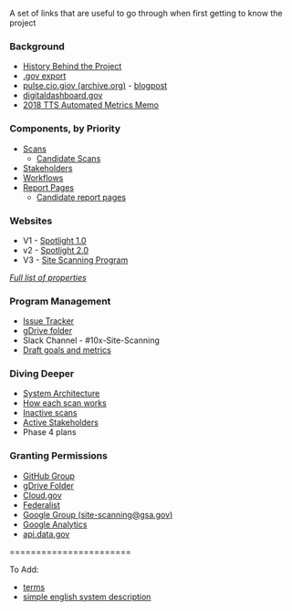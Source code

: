 A set of links that are useful to go through when first getting to know the project 

### Background
* [History Behind the Project](https://github.com/18F/site-scanning-documentation/blob/master/about/project-management/project-history.md)
* [.gov export](https://github.com/GSA/data/blob/master/dotgov-domains/current-federal.csv)
* [pulse.cio.giov (archive.org)](https://web.archive.org/web/20171114004224/https://pulse.cio.gov/) - [blogpost](https://18f.gsa.gov/2015/06/02/taking-the-pulse-of-the-federal-governments-web-presence/)
* [digitaldashboard.gov](https://digitaldashboard.gov)
* [2018 TTS Automated Metrics Memo](https://docs.google.com/document/d/1Yntar54u0nx7Cfda4IPBfvLBIb8PaDsV8mN9jyQo6Zo/edit)

### Components, by Priority 
* [Scans](https://github.com/18F/site-scanning-documentation/tree/master/scans#readme)
  * [Candidate Scans](https://github.com/18F/site-scanning-documentation/blob/master/scans/candidate-scans.md)
* [Stakeholders](https://github.com/18F/site-scanning-documentation/blob/master/about/project-management/stakeholders.md)
* [Workflows](https://github.com/18F/site-scanning-documentation/tree/master/workflows)
* [Report Pages](https://github.com/18F/site-scanning-documentation/tree/master/report-pages#readme)
  * [Candidate report pages](https://github.com/18F/site-scanning-documentation/blob/master/report-pages/candidate-report-pages.md)


###  Websites 

* V1 - [Spotlight 1.0](https://site-scanning.app.cloud.gov/)
* v2 - [Spotlight 2.0](https://federalist-05e4f538-b6c2-49a0-a38c-262ad093ad6d.app.cloud.gov/site/18f/spotlight-ui/)
* V3 - [Site Scanning Program](http://digital.gov/site-scanning)

_[Full list of properties](https://github.com/18F/site-scanning-documentation/blob/master/about/web-properties.md)_


### Program Management 
* [Issue Tracker](https://github.com/18F/Spotlight/issues)
* [gDrive folder](https://drive.google.com/drive/u/1/folders/10jBbaVSWfSzyHouksFzseExKb7GAxq7e?ths=true)
* Slack Channel - #10x-Site-Scanning
* [Draft goals and metrics](https://github.com/18F/site-scanning-documentation/blob/master/about/project-management/goals-and-metrics.md)

### Diving Deeper 
* [System Architecture](https://github.com/18F/spotlight/blob/master/docs/Architecture.md)
* [How each scan works](https://github.com/18F/site-scanning-documentation/tree/master/scans#active)
* [Inactive scans](https://github.com/18F/site-scanning-documentation/tree/master/scans#inactive)
* [Active Stakeholders](https://github.com/18F/site-scanning-documentation/blob/master/about/project-management/stakeholders.md)
* Phase 4 plans 

### Granting Permissions
* [GitHub Group](https://github.com/orgs/18F/teams/10x-site-scanning)
* [gDrive Folder](https://drive.google.com/drive/u/1/folders/10jBbaVSWfSzyHouksFzseExKb7GAxq7e?ths=true)
* [Cloud.gov](https://dashboard.fr.cloud.gov/)
* [Federalist](https://federalist.18f.gov/)
* [Google Group (site-scanning@gsa.gov)](https://groups.google.com/u/1/a/gsa.gov/g/site-scanning)
* [Google Analytics](https://www.google.com/analytics)
* [api.data.gov](https://api.data.gov/admin)


======================= 

To Add: 
* [terms](https://github.com/18F/site-scanning-documentation/blob/master/about/project-terms.md)
* [simple english system description](https://github.com/18F/Spotlight/blob/master/docs/simple-english-system-description.md)
